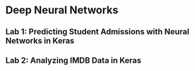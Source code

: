 # Deep Neural Networks

## Lab 1: Predicting Student Admissions with Neural Networks in Keras

## Lab 2: Analyzing IMDB Data in Keras